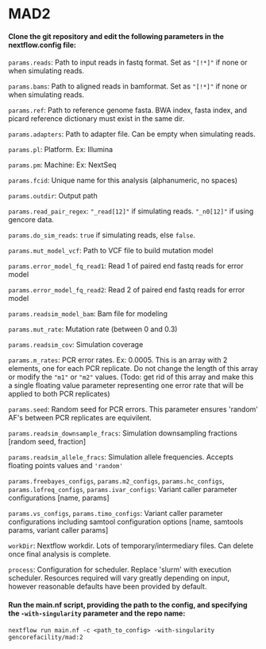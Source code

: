 # MAD2

#### Clone the git repository and edit the following parameters in the nextflow.config file:

`params.reads`: Path to input reads in fastq format. Set as `"[!*]"` if none or when simulating reads. 

`params.bams`: Path to aligned reads in bamformat. Set as `"[!*]"` if none or when simulating reads. 

`params.ref`: Path to reference genome fasta. BWA index, fasta index, and picard reference dictionary must exist in the same dir.

`params.adapters`: Path to adapter file. Can be empty when simulating reads. 

`params.pl`: Platform. Ex: Illumina

`params.pm`: Machine: Ex: NextSeq

`params.fcid`: Unique name for this analysis (alphanumeric, no spaces)

`params.outdir`: Output path

`params.read_pair_regex`: `"_read[12]"` if simulating reads. `"_n0[12]"` if using gencore data.

`params.do_sim_reads`: `true` if simulating reads, else `false`. 

`params.mut_model_vcf`: Path to VCF file to build mutation model

`params.error_model_fq_read1`: Read 1 of paired end fastq reads for error model

`params.error_model_fq_read2`: Read 2 of paired end fastq reads for error model

`params.readsim_model_bam`: Bam file for modeling

`params.mut_rate`: Mutation rate (between 0 and 0.3)

`params.readsim_cov`: Simulation coverage

`params.m_rates`: PCR error rates. Ex: 0.0005. This is an array with 2 elements, one for each PCR replicate. Do not change the length of this array or modify the `"m1"` or `"m2"` values. (Todo: get rid of this array and make this a single floating value parameter representing one error rate that will be applied to both PCR replicates)

`params.seed`: Random seed for PCR errors. This parameter ensures 'random' AF's between PCR replicates are equivilent. 

`params.readsim_downsample_fracs`: Simulation downsampling fractions [random seed, fraction]

`params.readsim_allele_fracs`: Simulation allele frequencies. Accepts floating points values and `'random'`

`params.freebayes_configs`, `params.m2_configs`, `params.hc_configs`, `params.lofreq_configs`, `params.ivar_configs`: Variant caller parameter configurations [name, params]

`params.vs_configs`, `params.timo_configs`: Variant caller parameter configurations including samtool configuration options [name, samtools params, variant caller params]

`workDir`: Nextflow workdir. Lots of temporary/intermediary files. Can delete once final analysis is complete. 

`process`: Configuration for scheduler. Replace 'slurm' with execution scheduler. Resources required will vary greatly depending on input, however reasonable defaults have been provided by default. 

#### Run the main.nf script, providing the path to the config, and specifying the `-with-singularity` parameter and the repo name:

`nextflow run main.nf -c <path_to_config> -with-singularity gencorefacility/mad:2`
